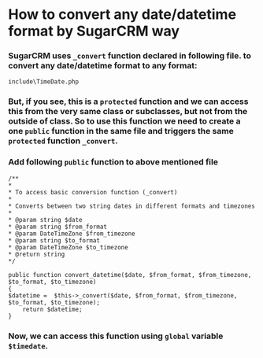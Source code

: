# How to convert any date/datetime format by SugarCRM way

### SugarCRM uses `_convert` function declared in following file. to convert any date/datetime format to any format:

    include\TimeDate.php

### But, if you see, this is a `protected` function and we can access this from the very same class or subclasses, but not from the outside of class. So to use this function we need to create a one `public` function in the same file and triggers the same `protected` function `_convert`.

### Add following `public` function to above mentioned file

    /**
    *
    * To access basic conversion function (_convert)
    *
    * Converts between two string dates in different formats and timezones
    *
    * @param string $date
    * @param string $from_format
    * @param DateTimeZone $from_timezone
    * @param string $to_format
    * @param DateTimeZone $to_timezone
    * @return string
    */

    public function convert_datetime($date, $from_format, $from_timezone, $to_format, $to_timezone)
    {
	$datetime =  $this->_convert($date, $from_format, $from_timezone, $to_format, $to_timezone);
        return $datetime;
    }

### Now, we can access this function using `global` variable `$timedate`.
